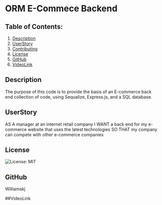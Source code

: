 # ORM E-Commece Backend

## Table of Contents:
  1. [Description](#description) 
  2. [UserStory](#UserStory)  
  3. [Contributing](#Contributing)
  4. [License](#License)
  5. [GitHub](#GitHub)
  6. [VideoLink](#VideoLink)


## Description
The purpose of this code is to provide the basis of an E-commerce back end collection of code, using Sequalize, Express.js, and a SQL database. 

## UserStory
AS A manager at an internet retail company
I WANT a back end for my e-commerce website that uses the latest technologies
SO THAT my company can compete with other e-commerce companies

## License
![License: MIT](https://img.shields.io/badge/License-MIT-yellow.svg)

## GitHub
Williamskj

##VideoLink
